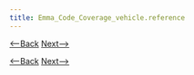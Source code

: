 ```yaml
---
title: Emma_Code_Coverage_vehicle.reference
---
```

[<--Back](Emma_Code_Coverage_vehicle.component.rateplan) [Next-->](Emma_Code_Coverage_vehicle.exception)



[<--Back](Emma_Code_Coverage_vehicle.component.rateplan) [Next-->](Emma_Code_Coverage_vehicle.exception)
